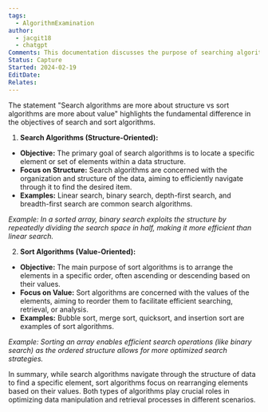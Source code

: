 ```yaml
---
tags:
  - AlgorithmExamination
author:
  - jacgit18
  - chatgpt
Comments: This documentation discusses the purpose of searching algorithm and sorting algorithm.
Status: Capture
Started: 2024-02-19
EditDate: 
Relates:
---
```

The statement "Search algorithms are more about structure vs sort algorithms are more about value" highlights the fundamental difference in the objectives of search and sort algorithms.  
  
1. **Search Algorithms (Structure-Oriented):**  
- **Objective:** The primary goal of search algorithms is to locate a specific element or set of elements within a data structure.  
- **Focus on Structure:** Search algorithms are concerned with the organization and structure of the data, aiming to efficiently navigate through it to find the desired item.  
- **Examples:** Linear search, binary search, depth-first search, and breadth-first search are common search algorithms.  
  
*Example: In a sorted array, binary search exploits the structure by repeatedly dividing the search space in half, making it more efficient than linear search.*  
  
2. **Sort Algorithms (Value-Oriented):**  
- **Objective:** The main purpose of sort algorithms is to arrange the elements in a specific order, often ascending or descending based on their values.  
- **Focus on Value:** Sort algorithms are concerned with the values of the elements, aiming to reorder them to facilitate efficient searching, retrieval, or analysis.  
- **Examples:** Bubble sort, merge sort, quicksort, and insertion sort are examples of sort algorithms.  
  
*Example: Sorting an array enables efficient search operations (like binary search) as the ordered structure allows for more optimized search strategies.*  
  
In summary, while search algorithms navigate through the structure of data to find a specific element, sort algorithms focus on rearranging elements based on their values. Both types of algorithms play crucial roles in optimizing data manipulation and retrieval processes in different scenarios.